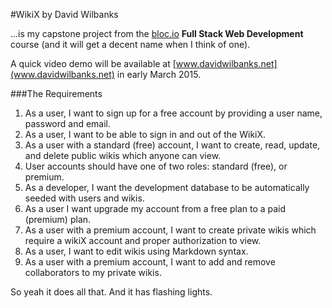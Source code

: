 #WikiX
by David Wilbanks

...is my capstone project from the [bloc.io](http://www.bloc.io) **Full Stack Web Development** course
(and it will get a decent name when I think of one).

A quick video demo will be available at [www.davidwilbanks.net](www.davidwilbanks.net) in early March 2015.

###The Requirements

1. As a user, I want to sign up for a free account by providing a user name, password and email.
1. As a user, I want to be able to sign in and out of the WikiX.
1. As a user with a standard (free) account, I want to create, read, update, and delete public wikis which anyone can view.
1. User accounts should have one of two roles: standard (free), or premium.
1. As a developer, I want the development database to be automatically seeded with users and wikis.
1. As a user I want upgrade my account from a free plan to a paid (premium) plan.
1. As a user with a premium account, I want to create private wikis which require a wikiX account and proper authorization to view.
1. As a user, I want to edit wikis using Markdown syntax.
1. As a user with a premium account, I want to add and remove collaborators to my private wikis.

So yeah it does all that. And it has flashing lights.